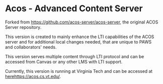 # ﻿Acos - Advanced Content Server

Forked from https://github.com/acos-server/acos-server, the original ACOS Server repository. 

This version is created to mainly enhance the LTI capabilities of the ACOS server and for additional local changes needed, that are unique to PAWS and collaborators' needs. 

This version serves multiple content through LTI protocol and can be accessed from Canvas or any other LMS with LTI support. 

Currently, this version is running at Virginia Tech and can be accessed at [here](https://acos.cs.vt.edu/)https://acos.cs.vt.edu/.
